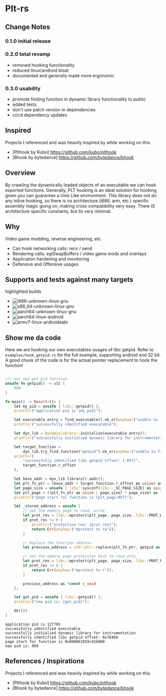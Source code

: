 # Plt-rs

## Change Notes
### 0.1.0 initial release
### 0.2.0 total revamp
- removed hooking functionality
- reduced linux/android bloat
- documented and generally made more ergonomic
### 0.3.0 usability
- promote finding function in dynamic library functionality to public
- added tests
- don't use patch version in dependencies
- ci/cd dependency updates

## Inspired
Projects I referenced and was heavily inspired by while working on this.
- [Plthook by Kubo] https://github.com/kubo/plthook
- [Bhook by bytedance] https://github.com/bytedance/bhook

## Overview
By crawling the dynamically loaded objects of an executable we can hook exported functions.
Generally, PLT hooking is an ideal solution for hooking given you can guarantee a Unix Like environment.
This library does not do any inline hooking, so there is no architecture (i686, arm, etc.) specific assembly magic going on, 
making cross compatibility very easy. There IS architecture specific constants, but its very minimal. 

## Why
Video game modding, reverse engineering, etc
- Can hook networking calls: recv / send
- Rendering calls: eglSwapBuffers / video game mods and overlays
- Application hardening and monitoring
- Defensive and Offensive usages

## Supports and tests against many targets
highlighted builds
- ![i686-unknown-linux-gnu](https://github.com/ohchase/plt-rs/actions/workflows/i686-unknown-linux-gnu.yml/badge.svg)
- ![x86_64-unknown-linux-gnu](https://github.com/ohchase/plt-rs/actions/workflows/x86_64-unknown-linux-gnu.yml/badge.svg)
- ![aarch64-unknown-linux-gnu](https://github.com/ohchase/plt-rs/actions/workflows/aarch64-unknown-linux-gnu.yml/badge.svg)
- ![aarch64-linux-android](https://github.com/ohchase/plt-rs/actions/workflows/aarch64-linux-android.yml/badge.svg)
- ![armv7-linux-androideabi](https://github.com/ohchase/plt-rs/actions/workflows/armv7-linux-androideabi.yml/badge.svg)

## Show me da code
Here we are hooking our own executables usages of libc getpid.
Refer to `examples/hook_getpid.rs` for the full example, supporting android and 32 bit.
A good chunk of the code is for the actual pointer replacement to hook the function!

```rust

/// our own get pid function
unsafe fn getpid() -> u32 {
    999
}

fn main() -> Result<()> {
    let my_pid = unsafe { libc::getpid() };
    println!("application pid is {my_pid}");

    let executable_entry = find_executable().ok_or(anyhow!("unable to find target executable"))?;
    println!("successfully identified executable");

    let dyn_lib = DynamicLibrary::initialize(executable_entry)?;
    println!("successfully initialied dynamic library for instrumentation");

    let target_function =
        dyn_lib.try_find_function("getpid").ok_or(anyhow!("unable to find getpid symbol"))?;
    println!(
        "successfully identified libc getpid offset: {:#X?}",
        target_function.r_offset
    );

    let base_addr = dyn_lib.library().addr();
    let plt_fn_ptr = (base_addr + target_function.r_offset as usize) as *mut *mut c_void;
    let page_size = unsafe { libc::sysconf(libc::_SC_PAGE_SIZE) as usize };
    let plt_page = ((plt_fn_ptr as usize / page_size) * page_size) as *mut c_void;
    println!("page start for function is {plt_page:#X?}");

    let _stored_address = unsafe {
        // Set the memory page to read, write
        let prot_res = libc::mprotect(plt_page, page_size, libc::PROT_WRITE | libc::PROT_READ);
        if prot_res != 0 {
            println!("protection res: {prot_res}");
            return Err(anyhow!("mprotect to rw"));
        }

        // Replace the function address
        let previous_address = std::ptr::replace(plt_fn_ptr, getpid as *mut _);

        // Set the memory page protection back to read only
        let prot_res = libc::mprotect(plt_page, page_size, libc::PROT_READ);
        if prot_res != 0 {
            return Err(anyhow!("mprotect to r"));
        }

        previous_address as *const c_void
    };

    let get_pid = unsafe { libc::getpid() };
    println!("new pid is: {get_pid}");

    Ok(())
}
```

```terminal
application pid is 127765
successfully identified executable
successfully initialied dynamic library for instrumentation
successfully identified libc getpid offset: 0x7E460
page start for function is 0x000061019c41b000
new pid is: 999
```

## References / Inspirations
Projects I referenced and was heavily inspired by while working on this.
- [Plthook by Kubo] https://github.com/kubo/plthook
- [Bhook by bytedance] https://github.com/bytedance/bhook
